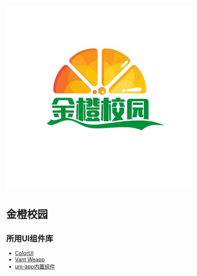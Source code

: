 <div style='text-align: center'>
<img src="src/static/images/logo.png" alt="logo">
</div>

# 金橙校园

## 所用UI组件库
- [ColorUI](https://github.com/weilanwl/ColorUI)
- [Vant Weapp](https://github.com/vant-ui/vant-weapp)
- [uni-app内置组件](https://uniapp.dcloud.net.cn/component)
